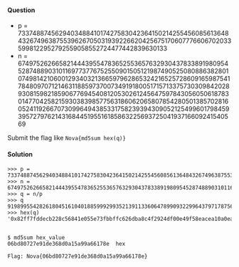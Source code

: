 #### Question
 * p = 7337488745629403488410174275830423641502142554560856136484326749638755396267050319392266204256751706077766067020335998122952792559058552724477442839630133
 * n = 674975262665821444395547836525536576329304378338919809545287488903101169773776752550901505121987490525080886382801074981421060012934032136659796286532421652572860916598754178480970712146311885973700734919180051715713375730309842028930815982185906776945408120530261245647597843056050618783014770425821593038398577563186062065807854280501385702816052411926670730996494385331758239394309052125499601798459395727976214316844519551618586322569372504193716609241540569

 Submit the flag like ```Nova{md5sum hex(q)}```

#### Solution
 ```
 >>> p = 7337488745629403488410174275830423641502142554560856136484326749638755396267050319392266204256751706077766067020335998122952792559058552724477442839630133
 >>> n = 674975262665821444395547836525536576329304378338919809545287488903101169773776752550901505121987490525080886382801074981421060012934032136659796286532421652572860916598754178480970712146311885973700734919180051715713375730309842028930815982185906776945408120530261245647597843056050618783014770425821593038398577563186062065807854280501385702816052411926670730996494385331758239394309052125499601798459395727976214316844519551618586322569372504193716609241540569
 >>> q = n/p
 >>> q
 91989955428261804516104018859992993521391133606478990932299643797178756316924083750538107087199644036894008848505209490001896957388622465744983933959359293174169691955187645212189438852788975280873813463585216524827042135381393220101103611228688881575045180965649447836278764756157949543933349870659676345493L
 >>> hex(q)
 '0x82ff7fddecb228c56841e055e73fbbffc626dba8c4f2924df00e49f58eacea10a0ea5372f01ffaeb3dc2af08525958777e1f9d9fc38b65b9562c572cf1ad65fd68bf59c02878f6e76615500ec154e06d1675cb4788bf7506673eba1467f6b8ac3dde9ca8b9f36c5e29ddac3375024c92cff2a1b5c45a9d31dc21fe34452b1495L'


 $ md5sum hex_value
 06bd80727e91de368d0a15a99a66178e  hex

 Flag: Nova{06bd80727e91de368d0a15a99a66178e}
 ```
